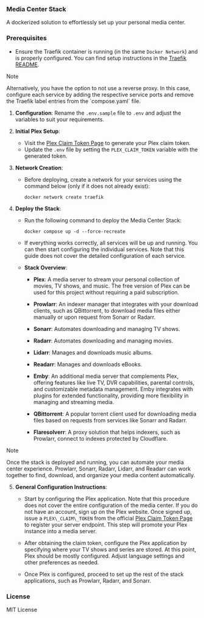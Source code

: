 ### Media Center Stack

A dockerized solution to effortlessly set up your personal media center.

### Prerequisites

- Ensure the Traefik container is running (in the same `Docker Network`) and is properly configured. You can find setup instructions in the [Traefik README](https://github.com/amlucas0xff/boilerplates/docker-compose/traefik/README.md).
  
> [!NOTE]
> Alternatively, you have the option to not use a reverse proxy. In this case, configure each service by adding the respective service ports and remove the Traefik label entries from the \`compose.yaml\` file.

1. **Configuration**: Rename the `.env.sample` file to `.env` and adjust the variables to suit your requirements.

2. **Initial Plex Setup**:

   - Visit the [Plex Claim Token Page](https://www.plex.tv/claim/) to generate your Plex claim token.
   - Update the `.env` file by setting the `PLEX_CLAIM_TOKEN` variable with the generated token.

3. **Network Creation**:

   - Before deploying, create a network for your services using the command below (only if it does not already exist):
     ```
     docker network create traefik
     ```

4. **Deploy the Stack**:

   - Run the following command to deploy the Media Center Stack:

     ```
     docker compose up -d --force-recreate
     ```

   - If everything works correctly, all services will be up and running. You can then start configuring the individual services. Note that this guide does not cover the detailed configuration of each service.

   - **Stack Overview**:

     - **Plex**: A media server to stream your personal collection of movies, TV shows, and music. The free version of Plex can be used for this project without requiring a paid subscription.

     - **Prowlarr**: An indexer manager that integrates with your download clients, such as QBittorrent, to download media files either manually or upon request from Sonarr or Radarr.

     - **Sonarr**: Automates downloading and managing TV shows.

     - **Radarr**: Automates downloading and managing movies.

     - **Lidarr**: Manages and downloads music albums.

     - **Readarr**: Manages and downloads eBooks.

     - **Emby**: An additional media server that complements Plex, offering features like live TV, DVR capabilities, parental controls, and customizable metadata management. Emby integrates with plugins for extended functionality, providing more flexibility in managing and streaming media.

     - **QBittorrent**: A popular torrent client used for downloading media files based on requests from services like Sonarr and Radarr.

     - **Flaresolverr**: A proxy solution that helps indexers, such as Prowlarr, connect to indexes protected by Cloudflare.

> [!NOTE]
> Once the stack is deployed and running, you can automate your media center experience. Prowlarr, Sonarr, Radarr, Lidarr, and Readarr can work together to find, download, and organize your media content automatically.

5. **General Configuration Instructions**:
      
    - Start by configuring the Plex application. Note that this procedure does not cover the entire configuration of the media center. If you do not have an account, sign up on the Plex website. Once signed up, issue a `PLEX\_CLAIM\_TOKEN` from the official [Plex Claim Token Page](https://www.plex.tv/claim/) to register your server endpoint. This step will promote your Plex instance into a media server.

    - After obtaining the claim token, configure the Plex application by specifying where your TV shows and series are stored. At this point, Plex should be mostly configured. Adjust language settings and other preferences as needed.

    - Once Plex is configured, proceed to set up the rest of the stack applications, such as Prowlarr, Radarr, and Sonarr.

### License

MIT License
